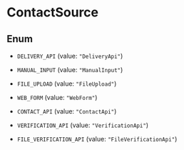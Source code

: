 

# ContactSource

## Enum


* `DELIVERY_API` (value: `"DeliveryApi"`)

* `MANUAL_INPUT` (value: `"ManualInput"`)

* `FILE_UPLOAD` (value: `"FileUpload"`)

* `WEB_FORM` (value: `"WebForm"`)

* `CONTACT_API` (value: `"ContactApi"`)

* `VERIFICATION_API` (value: `"VerificationApi"`)

* `FILE_VERIFICATION_API` (value: `"FileVerificationApi"`)



